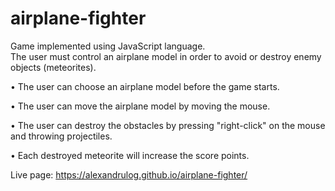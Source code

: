 # airplane-fighter

Game implemented using JavaScript language.  
The user must control an airplane model in order to avoid or destroy enemy objects (meteorites).

• The user can choose an airplane model before the game starts.

• The user can move the airplane model by moving the mouse.

• The user can destroy the obstacles by pressing "right-click" on the mouse and throwing projectiles.  

• Each destroyed meteorite will increase the score points.
 
Live page: https://alexandrulog.github.io/airplane-fighter/

